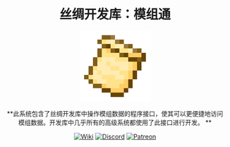<div style="text-align:center">

# 丝绸开发库：模组通

**<img src="../../img/icon.png" alt="Logo" width="160" height="160"/>**

**此系统包含了丝绸开发库中操作模组数据的程序接口，使其可以更便捷地访问模组数据。开发库中几乎所有的高级系统都使用了此接口进行开发。
**

[<img alt="Wiki" height="64" src="https://cdn.simpleicons.org/wikipedia/000000/FFFFFF]" width="64"/>](https://silk-mc.gitbook.io/silk-api)
[<img alt="Discord" height="64" src="https://cdn.simpleicons.org/discord" width="64"/>](https://discord.com/invite/ZJuQyH2RBz)
[<img alt="Patreon" height="64" src="https://cdn.simpleicons.org/patreon/000000/FFFFFF" width="64"/>](https://www.patreon.com/GameGeek_Saikel)

</div>